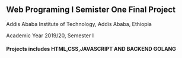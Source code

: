 ## Web Programing I Semister One Final Project
Addis Ababa Institute of Technology, Addis Ababa, Ethiopia


Academic Year 2019/20, Semester I

#### Projects includes HTML,CSS,JAVASCRIPT AND BACKEND GOLANG
